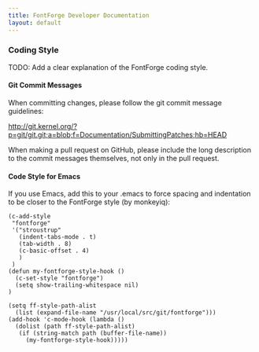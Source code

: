 ```yaml
---
title: FontForge Developer Documentation
layout: default
---
```


### Coding Style

TODO: Add a clear explanation of the FontForge coding style. 

#### Git Commit Messages

When committing changes, please follow the git commit message guidelines: 

http://git.kernel.org/?p=git/git.git;a=blob;f=Documentation/SubmittingPatches;hb=HEAD

When making a pull request on GitHub, please include the long description to the commit messages themselves, not only in the pull request.

#### Code Style for Emacs

If you use Emacs, add this to your .emacs to force spacing and indentation to
be closer to the FontForge style (by monkeyiq):

	(c-add-style
	 "fontforge"
	 '("stroustrup"
	   (indent-tabs-mode . t)
	   (tab-width . 8)
	   (c-basic-offset . 4)
	   )
	 )
	(defun my-fontforge-style-hook ()
	  (c-set-style "fontforge")
	  (setq show-trailing-whitespace nil)
	)
	
	(setq ff-style-path-alist
	  (list (expand-file-name "/usr/local/src/git/fontforge")))
	(add-hook 'c-mode-hook (lambda ()
	  (dolist (path ff-style-path-alist)
	   (if (string-match path (buffer-file-name))
	     (my-fontforge-style-hook)))))

